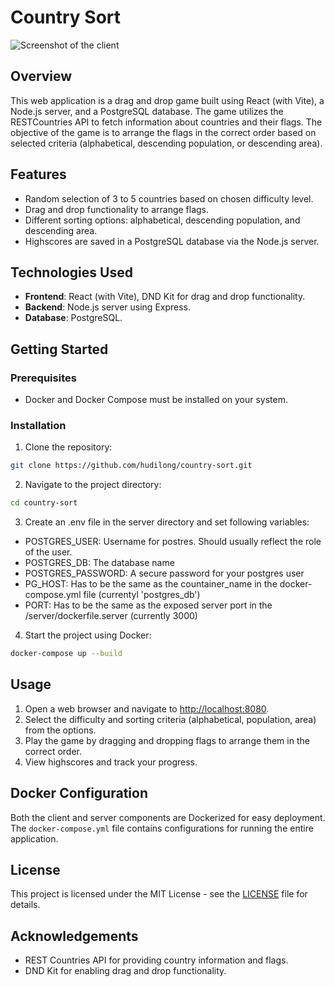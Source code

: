 # Country Sort

![Screenshot of the client](https://i.imgur.com/QdnwLTk.png)

## Overview

This web application is a drag and drop game built using React (with Vite), a Node.js server, and a PostgreSQL database. The game utilizes the RESTCountries API to fetch information about countries and their flags. The objective of the game is to arrange the flags in the correct order based on selected criteria (alphabetical, descending population, or descending area).

## Features

-   Random selection of 3 to 5 countries based on chosen difficulty level.
-   Drag and drop functionality to arrange flags.
-   Different sorting options: alphabetical, descending population, and descending area.
-   Highscores are saved in a PostgreSQL database via the Node.js server.

## Technologies Used

-   **Frontend**: React (with Vite), DND Kit for drag and drop functionality.
-   **Backend**: Node.js server using Express.
-   **Database**: PostgreSQL.

## Getting Started

### Prerequisites

-   Docker and Docker Compose must be installed on your system.

### Installation

1. Clone the repository:

```bash
git clone https://github.com/hudilong/country-sort.git
```

2. Navigate to the project directory:

```bash
cd country-sort
```

3. Create an .env file in the server directory and set following variables:

-   POSTGRES_USER: Username for postres. Should usually reflect the role of the user.
-   POSTGRES_DB: The database name
-   POSTGRES_PASSWORD: A secure password for your postgres user
-   PG_HOST: Has to be the same as the countainer_name in the docker-compose.yml file (currentyl 'postgres_db')
-   PORT: Has to be the same as the exposed server port in the /server/dockerfile.server (currently 3000)

4. Start the project using Docker:

```bash
docker-compose up --build
```

## Usage

1. Open a web browser and navigate to [http://localhost:8080](http://localhost:8080).
2. Select the difficulty and sorting criteria (alphabetical, population, area) from the options.
3. Play the game by dragging and dropping flags to arrange them in the correct order.
4. View highscores and track your progress.

## Docker Configuration

Both the client and server components are Dockerized for easy deployment. The `docker-compose.yml` file contains configurations for running the entire application.

## License

This project is licensed under the MIT License - see the [LICENSE](LICENSE) file for details.

## Acknowledgements

-   REST Countries API for providing country information and flags.
-   DND Kit for enabling drag and drop functionality.
